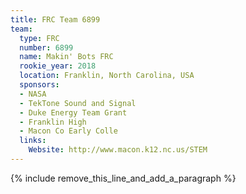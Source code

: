 ```yaml
---
title: FRC Team 6899
team:
  type: FRC
  number: 6899
  name: Makin' Bots FRC
  rookie_year: 2018
  location: Franklin, North Carolina, USA
  sponsors:
  - NASA
  - TekTone Sound and Signal
  - Duke Energy Team Grant
  - Franklin High
  - Macon Co Early Colle
  links:
    Website: http://www.macon.k12.nc.us/STEM
---
```


{% include remove_this_line_and_add_a_paragraph %}